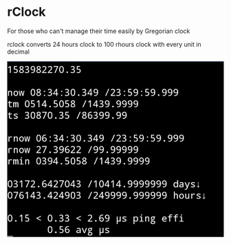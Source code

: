 # rClock
For those who can't manage their time easily by Gregorian clock

rclock converts 24 hours clock to 100 rhours clock with every unit in decimal

![Alt text](screenshot.jpg?raw=true "Title")
